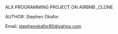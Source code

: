 ALX PROGRAMMING PROJECT ON AIRBNB _CLONE 

AUTHOR:
Stephen Okafor 

Email:
stephenokafor80@yahoo.com
